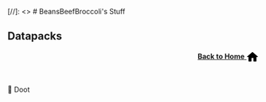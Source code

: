 [//]: <> # BeansBeefBroccoli's Stuff

## Datapacks

<p align="right"><a href="/"><b>Back to Home</b> <img src="/images/home.png" alt="Home" width="24" height="24" style="vertical-align:middle"></a></p>

<br>

:trumpet: Doot
